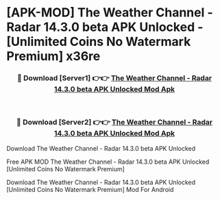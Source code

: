 # [APK-MOD] The Weather Channel - Radar 14.3.0 beta APK Unlocked - [Unlimited Coins No Watermark Premium] x36re



<div align="center">
<h3>🔴 Download [Server1] 👉👉 <a href="https://momento.my/?title=The_Weather_Channel_-_Radar_14.3.0_beta_APK_Unlocked">The Weather Channel - Radar 14.3.0 beta APK Unlocked Mod Apk</a></h3><br>

<h3>🔴 Download [Server2] 👉👉 <a href="https://momento.my/?title=The_Weather_Channel_-_Radar_14.3.0_beta_APK_Unlocked">The Weather Channel - Radar 14.3.0 beta APK Unlocked Mod Apk</a></h3>
</div>



Download The Weather Channel - Radar 14.3.0 beta APK Unlocked 

Free APK MOD The Weather Channel - Radar 14.3.0 beta APK Unlocked [Unlimited Coins No Watermark Premium]

Download The Weather Channel - Radar 14.3.0 beta APK Unlocked [Unlimited Coins No Watermark Premium] Mod For Android
